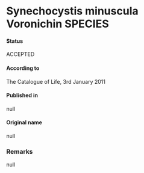 # Synechocystis minuscula Voronichin SPECIES

#### Status
ACCEPTED

#### According to
The Catalogue of Life, 3rd January 2011

#### Published in
null

#### Original name
null

### Remarks
null